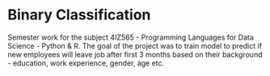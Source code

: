 # Binary Classification 
Semester work for the subject 4IZ565 - Programming Languages for Data Science - Python &amp; R. The goal of the project was to train model to predict if new employees will leave job after first 3 months based on their background - education, work experience, gender, age etc. 
